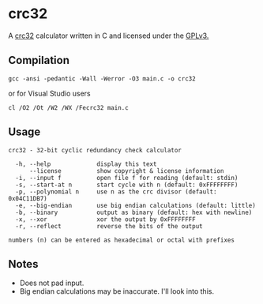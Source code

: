 crc32
=====

A [crc32][crc] calculator written in C and licensed under the [GPLv3.][gpl]

[crc]: http://en.wikipedia.org/wiki/Cyclic_redundancy_check
[gpl]: http://www.gnu.org/licenses/gpl.txt

Compilation
-----------

	gcc -ansi -pedantic -Wall -Werror -O3 main.c -o crc32

or for Visual Studio users

	cl /O2 /Ot /W2 /WX /Fecrc32 main.c

Usage
----
	crc32 - 32-bit cyclic redundancy check calculator
	
	  -h, --help             display this text
	      --license          show copyright & license information
	  -i, --input f          open file f for reading (default: stdin)
	  -s, --start-at n       start cycle with n (default: 0xFFFFFFFF)
	  -p, --polynomial n     use n as the crc divisor (default: 0x04C11DB7)
	  -e, --big-endian       use big endian calculations (default: little)
	  -b, --binary           output as binary (default: hex with newline)
	  -x, --xor              xor the output by 0xFFFFFFFF
	  -r, --reflect          reverse the bits of the output
	
	numbers (n) can be entered as hexadecimal or octal with prefixes

Notes
-----

*	Does not pad input.
*	Big endian calculations may be inaccurate. I'll look into this.
